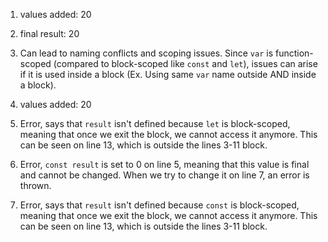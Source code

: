 1. values added:  20
2. final result:  20
3. Can lead to naming conflicts and scoping issues. Since `var` is function-scoped (compared to block-scoped like `const` and `let`), issues can arise if it is used inside a block (Ex. Using same `var` name outside AND inside a block).

4. values added:  20
5. Error, says that `result` isn't defined because `let` is block-scoped, meaning that once we exit the block, we cannot access it anymore. This can be seen on line 13, which is outside the lines 3-11 block.

6. Error, `const result` is set to 0 on line 5, meaning that this value is final and cannot be changed. When we try to change it on line 7, an error is thrown.
7. Error, says that `result` isn't defined because `const` is block-scoped, meaning that once we exit the block, we cannot access it anymore. This can be seen on line 13, which is outside the lines 3-11 block.

